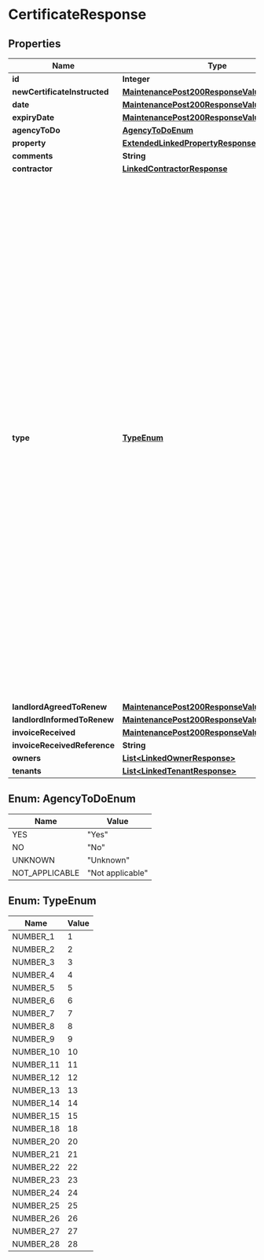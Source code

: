 

# CertificateResponse


## Properties

| Name | Type | Description | Notes |
|------------ | ------------- | ------------- | -------------|
|**id** | **Integer** |  |  [optional] |
|**newCertificateInstructed** | [**MaintenancePost200ResponseValueCreatedDate**](MaintenancePost200ResponseValueCreatedDate.md) |  |  [optional] |
|**date** | [**MaintenancePost200ResponseValueCreatedDate**](MaintenancePost200ResponseValueCreatedDate.md) |  |  [optional] |
|**expiryDate** | [**MaintenancePost200ResponseValueCreatedDate**](MaintenancePost200ResponseValueCreatedDate.md) |  |  [optional] |
|**agencyToDo** | [**AgencyToDoEnum**](#AgencyToDoEnum) |  |  [optional] |
|**property** | [**ExtendedLinkedPropertyResponse**](ExtendedLinkedPropertyResponse.md) |  |  [optional] |
|**comments** | **String** |  |  [optional] |
|**contractor** | [**LinkedContractorResponse**](LinkedContractorResponse.md) |  |  [optional] |
|**type** | [**TypeEnum**](#TypeEnum) | 1 &#x3D; Gas safety, 2 &#x3D; EICR, 3 &#x3D; PAT, 4 &#x3D; EPC, 5 &#x3D; Fire fighting, 6 &#x3D; Smoke alarm, 7 &#x3D; Oil safety, 8 &#x3D; HMO, 9 &#x3D; Insurance, 10 &#x3D; Landlord registration, 11 &#x3D; Legionella, 12 &#x3D; Fire risk assessment, 13 &#x3D; Emergency lighting, 14 &#x3D; Carbon monoxide certificate, 15 &#x3D; Sprinkler system, 18 &#x3D; Service agreement, 20 &#x3D; Other, 21 &#x3D; Landlord gas boiler service, 22 &#x3D; Water system review, 23 &#x3D; Chimney sweep, 24 &#x3D; Smoke detector, 25 &#x3D; Heat detector, 26 &#x3D; Carbon monoxide detector, 27 &#x3D; Selective licensing, 28 &#x3D; Additional licensing |  [optional] |
|**landlordAgreedToRenew** | [**MaintenancePost200ResponseValueCreatedDate**](MaintenancePost200ResponseValueCreatedDate.md) |  |  [optional] |
|**landlordInformedToRenew** | [**MaintenancePost200ResponseValueCreatedDate**](MaintenancePost200ResponseValueCreatedDate.md) |  |  [optional] |
|**invoiceReceived** | [**MaintenancePost200ResponseValueCreatedDate**](MaintenancePost200ResponseValueCreatedDate.md) |  |  [optional] |
|**invoiceReceivedReference** | **String** |  |  [optional] |
|**owners** | [**List&lt;LinkedOwnerResponse&gt;**](LinkedOwnerResponse.md) |  |  [optional] |
|**tenants** | [**List&lt;LinkedTenantResponse&gt;**](LinkedTenantResponse.md) |  |  [optional] |



## Enum: AgencyToDoEnum

| Name | Value |
|---- | -----|
| YES | &quot;Yes&quot; |
| NO | &quot;No&quot; |
| UNKNOWN | &quot;Unknown&quot; |
| NOT_APPLICABLE | &quot;Not applicable&quot; |



## Enum: TypeEnum

| Name | Value |
|---- | -----|
| NUMBER_1 | 1 |
| NUMBER_2 | 2 |
| NUMBER_3 | 3 |
| NUMBER_4 | 4 |
| NUMBER_5 | 5 |
| NUMBER_6 | 6 |
| NUMBER_7 | 7 |
| NUMBER_8 | 8 |
| NUMBER_9 | 9 |
| NUMBER_10 | 10 |
| NUMBER_11 | 11 |
| NUMBER_12 | 12 |
| NUMBER_13 | 13 |
| NUMBER_14 | 14 |
| NUMBER_15 | 15 |
| NUMBER_18 | 18 |
| NUMBER_20 | 20 |
| NUMBER_21 | 21 |
| NUMBER_22 | 22 |
| NUMBER_23 | 23 |
| NUMBER_24 | 24 |
| NUMBER_25 | 25 |
| NUMBER_26 | 26 |
| NUMBER_27 | 27 |
| NUMBER_28 | 28 |



